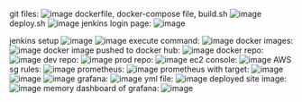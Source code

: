 git files:
![image](https://github.com/user-attachments/assets/dacb3161-c49b-4d25-934d-7ec0293d9b92)
dockerfile, docker-compose file, build.sh
![image](https://github.com/user-attachments/assets/567d3b77-2c6a-456b-b71f-602795a8bcea)
deploy.sh
![image](https://github.com/user-attachments/assets/ed7a86c0-0d56-462e-ae0f-73df9d5116a9)
jenkins login page:
![image](https://github.com/user-attachments/assets/d796c6e8-b4ad-4242-b66a-537d370b007a)

jenkins setup
![image](https://github.com/user-attachments/assets/1719c496-e7ce-4247-8e99-8e089bf3c276)
![image](https://github.com/user-attachments/assets/a9cc5876-a4bb-47dc-8253-ad0fb05b26a1)
execute command:
![image](https://github.com/user-attachments/assets/594990dd-aa53-4925-9a73-cdb2b515cbf8)
docker images:
![image](https://github.com/user-attachments/assets/d3c35593-1873-4c7b-8e78-4c4359aacd6c)
docker image pushed to docker hub:
![image](https://github.com/user-attachments/assets/4e56d083-951a-4161-bde2-b5d991b530af)
docker repo:
![image](https://github.com/user-attachments/assets/a2ee39b2-0795-4f25-a701-f7732bbdb3f0)
dev repo:
![image](https://github.com/user-attachments/assets/35b072a6-802c-4c20-81d0-de61e36be997)
prod repo:
![image](https://github.com/user-attachments/assets/0bd34935-0ad1-4341-9cbe-8cb5773198d3)
ec2 console:
![image](https://github.com/user-attachments/assets/652e0977-a0fb-457a-8bf2-cff43007b2fd)
AWS sg rules:
![image](https://github.com/user-attachments/assets/4a28488b-e358-4b5f-b316-1fdc59491425)
prometheus:
![image](https://github.com/user-attachments/assets/2bb09bd1-c036-4d19-b458-f7295d9f0d87)
prometheus with target:
![image](https://github.com/user-attachments/assets/d63ff08a-576c-4aa9-9d07-96c0ca27d6c8)
![image](https://github.com/user-attachments/assets/bd9047e7-0206-4ed1-83e8-837b12ff455a)
![image](https://github.com/user-attachments/assets/b012f658-48fe-482b-9d84-982aa3a2eace)
grafana:
![image](https://github.com/user-attachments/assets/296c6a75-3280-47b7-9c29-12a2df97709e)
yml file:
![image](https://github.com/user-attachments/assets/dad08b6a-b88d-4d9c-abbe-041299315afb)
deployed site image:
![image](https://github.com/user-attachments/assets/2b23dac7-f8de-48dd-a2c9-7b1024bc998d)
memory dashboard of grafana:
![image](https://github.com/user-attachments/assets/9acfc8b6-05dd-4023-b7fc-d1bd52ef9345)



















